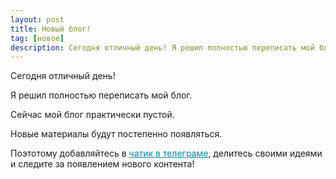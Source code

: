 ```yaml
---
layout: post
title: Новый блог!
tag: [новое]
description: Сегодня отличный день! Я решил полностью переписать мой блог. 
---
```


Сегодня отличный день!

Я решил полностью переписать мой блог. 

Сейчас мой блог практически пустой.

Новые материалы будут постепенно появляться.

Поэтотому добавляйтесь в <a href="https://t.me/freeit256" style="color: #0085A1;">чатик в телеграме</a>, делитесь своими идеями 
и следите за появлением нового контента!

